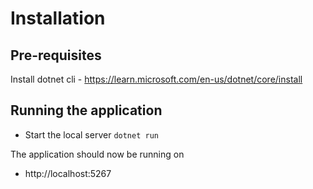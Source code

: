 # Installation
## Pre-requisites
Install dotnet cli - https://learn.microsoft.com/en-us/dotnet/core/install

## Running the application
- Start the local server
`dotnet run`

The application should now be running on 
- http://localhost:5267